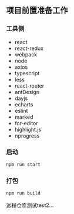## 项目前置准备工作

### 工具侧

- react
- react-redux
- webpack
- node
- axios
- typescript
- less
- react-router
- antDesign
- dayjs
- echarts
- eslint
- marked
- for-editor
- highlight.js
- nprogress

### 启动
```bash
npm run start
```
### 打包
```bash
npm run build
```

远程仓库测试test2...
